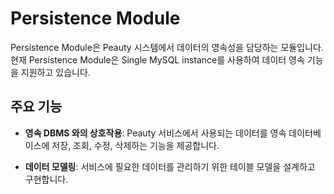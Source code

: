 # Persistence Module

Persistence Module은 Peauty 시스템에서 데이터의 영속성을 담당하는 모듈입니다.
현재 Persistence Module은 Single MySQL instance를 사용하여 데이터 영속 기능을 지원하고 있습니다.

## 주요 기능

- **영속 DBMS 와의 상호작용**: Peauty 서비스에서 사용되는 데이터를 영속 데이터베이스에 저장, 조회, 수정, 삭제하는 기능을 제공합니다. 

- **데이터 모델링**: 서비스에 필요한 데이터를 관리하기 위한 테이블 모델을 설계하고 구현합니다. 
